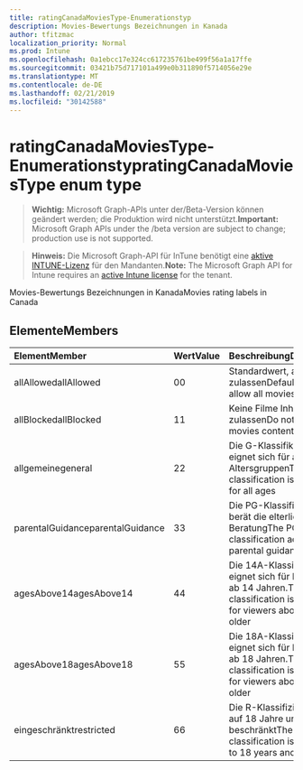 ```yaml
---
title: ratingCanadaMoviesType-Enumerationstyp
description: Movies-Bewertungs Bezeichnungen in Kanada
author: tfitzmac
localization_priority: Normal
ms.prod: Intune
ms.openlocfilehash: 0a1ebcc17e324cc617235761be499f56a1a17ffe
ms.sourcegitcommit: 03421b75d717101a499e0b311890f5714056e29e
ms.translationtype: MT
ms.contentlocale: de-DE
ms.lasthandoff: 02/21/2019
ms.locfileid: "30142588"
---
```

# <a name="ratingcanadamoviestype-enum-type"></a><span data-ttu-id="c6fbb-103">ratingCanadaMoviesType-Enumerationstyp</span><span class="sxs-lookup"><span data-stu-id="c6fbb-103">ratingCanadaMoviesType enum type</span></span>

> <span data-ttu-id="c6fbb-104">**Wichtig:** Microsoft Graph-APIs unter der/Beta-Version können geändert werden; die Produktion wird nicht unterstützt.</span><span class="sxs-lookup"><span data-stu-id="c6fbb-104">**Important:** Microsoft Graph APIs under the /beta version are subject to change; production use is not supported.</span></span>

> <span data-ttu-id="c6fbb-105">**Hinweis:** Die Microsoft Graph-API für InTune benötigt eine [aktive INTUNE-Lizenz](https://go.microsoft.com/fwlink/?linkid=839381) für den Mandanten.</span><span class="sxs-lookup"><span data-stu-id="c6fbb-105">**Note:** The Microsoft Graph API for Intune requires an [active Intune license](https://go.microsoft.com/fwlink/?linkid=839381) for the tenant.</span></span>

<span data-ttu-id="c6fbb-106">Movies-Bewertungs Bezeichnungen in Kanada</span><span class="sxs-lookup"><span data-stu-id="c6fbb-106">Movies rating labels in Canada</span></span>

## <a name="members"></a><span data-ttu-id="c6fbb-107">Elemente</span><span class="sxs-lookup"><span data-stu-id="c6fbb-107">Members</span></span>
|<span data-ttu-id="c6fbb-108">Element</span><span class="sxs-lookup"><span data-stu-id="c6fbb-108">Member</span></span>|<span data-ttu-id="c6fbb-109">Wert</span><span class="sxs-lookup"><span data-stu-id="c6fbb-109">Value</span></span>|<span data-ttu-id="c6fbb-110">Beschreibung</span><span class="sxs-lookup"><span data-stu-id="c6fbb-110">Description</span></span>|
|:---|:---|:---|
|<span data-ttu-id="c6fbb-111">allAllowed</span><span class="sxs-lookup"><span data-stu-id="c6fbb-111">allAllowed</span></span>|<span data-ttu-id="c6fbb-112">0</span><span class="sxs-lookup"><span data-stu-id="c6fbb-112">0</span></span>|<span data-ttu-id="c6fbb-113">Standardwert, alle Filme zulassen</span><span class="sxs-lookup"><span data-stu-id="c6fbb-113">Default value, allow all movies content</span></span>|
|<span data-ttu-id="c6fbb-114">allBlocked</span><span class="sxs-lookup"><span data-stu-id="c6fbb-114">allBlocked</span></span>|<span data-ttu-id="c6fbb-115">1</span><span class="sxs-lookup"><span data-stu-id="c6fbb-115">1</span></span>|<span data-ttu-id="c6fbb-116">Keine Filme Inhalte zulassen</span><span class="sxs-lookup"><span data-stu-id="c6fbb-116">Do not allow any movies content</span></span>|
|<span data-ttu-id="c6fbb-117">allgemeine</span><span class="sxs-lookup"><span data-stu-id="c6fbb-117">general</span></span>|<span data-ttu-id="c6fbb-118">2</span><span class="sxs-lookup"><span data-stu-id="c6fbb-118">2</span></span>|<span data-ttu-id="c6fbb-119">Die G-Klassifikation eignet sich für alle Altersgruppen</span><span class="sxs-lookup"><span data-stu-id="c6fbb-119">The G classification is suitable for all ages</span></span>|
|<span data-ttu-id="c6fbb-120">parentalGuidance</span><span class="sxs-lookup"><span data-stu-id="c6fbb-120">parentalGuidance</span></span>|<span data-ttu-id="c6fbb-121">3</span><span class="sxs-lookup"><span data-stu-id="c6fbb-121">3</span></span>|<span data-ttu-id="c6fbb-122">Die PG-Klassifikation berät die elterliche Beratung</span><span class="sxs-lookup"><span data-stu-id="c6fbb-122">The PG classification advises parental guidance</span></span>|
|<span data-ttu-id="c6fbb-123">agesAbove14</span><span class="sxs-lookup"><span data-stu-id="c6fbb-123">agesAbove14</span></span>|<span data-ttu-id="c6fbb-124">4</span><span class="sxs-lookup"><span data-stu-id="c6fbb-124">4</span></span>|<span data-ttu-id="c6fbb-125">Die 14A-Klassifikation eignet sich für Betrachter ab 14 Jahren.</span><span class="sxs-lookup"><span data-stu-id="c6fbb-125">The 14A classification is suitable for viewers above 14 or older</span></span>|
|<span data-ttu-id="c6fbb-126">agesAbove18</span><span class="sxs-lookup"><span data-stu-id="c6fbb-126">agesAbove18</span></span>|<span data-ttu-id="c6fbb-127">5</span><span class="sxs-lookup"><span data-stu-id="c6fbb-127">5</span></span>|<span data-ttu-id="c6fbb-128">Die 18A-Klassifikation eignet sich für Betrachter ab 18 Jahren.</span><span class="sxs-lookup"><span data-stu-id="c6fbb-128">The 18A classification is suitable for viewers above 18 or older</span></span>|
|<span data-ttu-id="c6fbb-129">eingeschränkt</span><span class="sxs-lookup"><span data-stu-id="c6fbb-129">restricted</span></span>|<span data-ttu-id="c6fbb-130">6</span><span class="sxs-lookup"><span data-stu-id="c6fbb-130">6</span></span>|<span data-ttu-id="c6fbb-131">Die R-Klassifizierung ist auf 18 Jahre und älter beschränkt</span><span class="sxs-lookup"><span data-stu-id="c6fbb-131">The R classification is restricted to 18 years and older</span></span>|




